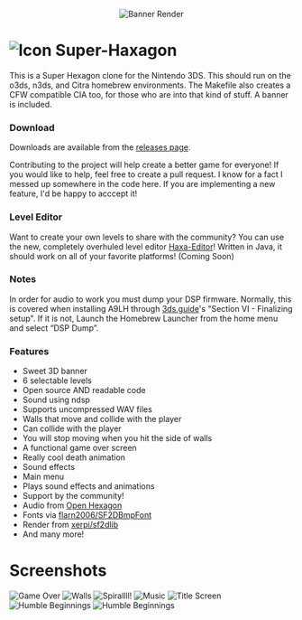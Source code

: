 <p align="center"><img style="text-align:center" src="./media/rendersmall.png" alt="Banner Render" title="Banner Render"/></p>

# ![Icon](./resource/icon.png "Icon") Super-Haxagon

This is a Super Hexagon clone for the Nintendo 3DS. This should run on the o3ds, n3ds, and Citra homebrew environments. The Makefile also creates a CFW compatible CIA too, for those who are into that kind of stuff. A banner is included.

### Download

Downloads are available from the [releases page](https://github.com/RedInquisitive/Super-Haxagon/releases).

Contributing to the project will help create a better game for everyone! If you would like to help, feel free to create a pull request. I know for a fact I messed up somewhere in the code here. If you are implementing a new feature, I'd be happy to acccept it! 

### Level Editor

Want to create your own levels to share with the community? You can use the new, completely overhuled level editor [Haxa-Editor](https://github.com/RedInquisitive/Haxa-Editor/tree/master)! Written in Java, it should work on all of your favorite platforms! (Coming Soon)

### Notes

In order for audio to work you must dump your DSP firmware. Normally, this is covered when installing A9LH through [3ds.guide](https://3ds.guide/installing-arm9loaderhax#section-vi---finalizing-setup)'s "Section VI - Finalizing setup". If it is not, Launch the Homebrew Launcher from the home menu and select “DSP Dump”.

### Features

 * Sweet 3D banner
 * 6 selectable levels
 * Open source AND readable code
 * Sound using ndsp
  * Supports uncompressed WAV files
 * Walls that move and collide with the player
  * Can collide with the player
  * You will stop moving when you hit the side of walls
 * A functional game over screen
  * Really cool death animation
  * Sound effects
 * Main menu
  * Plays sound effects and animations
 * Support by the community!
  * Audio from [Open Hexagon](http://vittorioromeo.info/projects.html)
  * Fonts via [flarn2006/SF2DBmpFont](https://github.com/flarn2006/SF2DBmpFont)
  * Render from [xerpi/sf2dlib](https://github.com/xerpi/sf2dlib)
  * And many more!

# Screenshots

![Game Over](./media/scr_7_MERGED.png "NOT AGAIN!")
![Walls](./media/scr_6_MERGED.png "The walls move twoards you!")
![Spirallll!](./media/scr_4_MERGED.png "Spiralllll!")
![Music](./media/scr_5_MERGED.png "Music!")
![Title Screen](./media/scr_3_MERGED.png "One of the many modes")
![Humble Beginnings](./media/scr_2_MERGED.png "Human Arrow")
![Humble Beginnings](./media/scr_1_MERGED.png "Screenshot")

